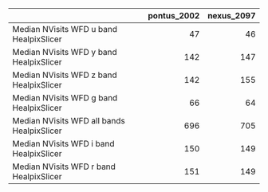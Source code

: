 |                                            |   pontus_2002 |   nexus_2097 |
|:-------------------------------------------|--------------:|-------------:|
| Median NVisits WFD u band HealpixSlicer    |            47 |           46 |
| Median NVisits WFD y band HealpixSlicer    |           142 |          147 |
| Median NVisits WFD z band HealpixSlicer    |           142 |          155 |
| Median NVisits WFD g band HealpixSlicer    |            66 |           64 |
| Median NVisits WFD all bands HealpixSlicer |           696 |          705 |
| Median NVisits WFD i band HealpixSlicer    |           150 |          149 |
| Median NVisits WFD r band HealpixSlicer    |           151 |          149 |
